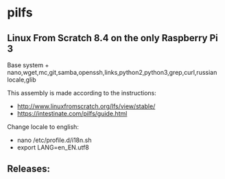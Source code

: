 # pilfs

## Linux From Scratch 8.4 on the only Raspberry Pi 3
Base system + nano,wget,mc,git,samba,openssh,links,python2,python3,grep,curl,russian locale,glib

This assembly is made according to the instructions:

* http://www.linuxfromscratch.org/lfs/view/stable/
* https://intestinate.com/pilfs/guide.html

Change locale to english:
* nano /etc/profile.d/i18n.sh
* export LANG=en_EN.utf8

## Releases:
[pilfs-8.4.090419.img.gz ]: <https://yadi.sk/d/X_pRV5bNu1alfA>
